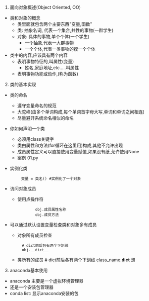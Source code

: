 1. 面向对象概述(Object Oriented, OO)
- 类和对象的概念
    - 类里面就包含两个主要东西"变量,函数"
    - 类: 抽象名词, 代表一个集合,共性的事物(一群学生)
    - 对象: 具体的事物,单个个体(一个学生)
        - 一个抽象,代表一大群事物
        - 一个个体,代表一类事物的摸一个个体
- 类中的内容,应该具有两个内容
    - 表明事物特征的,叫属性(变量)
        - 姓名,家庭地址,etc.....叫属性
    - 表明事物功能或动作,(称为函数)
2. 类的基本实现
- 类的命名
    - 遵守变量命名的规范
    - 大驼峰(由多个单词构成,每个单词首字母大写,单词和单词之间相连)
    - 尽量避开系统命名相似的命名
- 你如何声明一个类
    - 必须用class关键字
    - 类由属性和方法(for循环在这里用)构成,其他不允许出现
    - 成员属性定义可以直接使用变量赋值,如果没有纸,允许使用None
    - 案例 01.py
- 实例化类
            
           变量 = 类名() #实例化了一个对象
- 访问对象成员
   - 使用点操作符
                    
                 obj.成员属性名称
                 obj.成员方法
- 可以通过默认设置变量检查类和对象多有成员
    - 对象所有成员检查
    
            # dict前后各有两个下划线
            obj.__dict__
    - 类所有的成员
            # dict前后各有两个下划线
            class_name.__dict__
    想
 
 
 
 3. anaconda基本使用
 - anaconda 主要是一个虚拟环境管理器
 - 还是一个安装包管理器
 - conda list: 显示anaconda安装的包
 